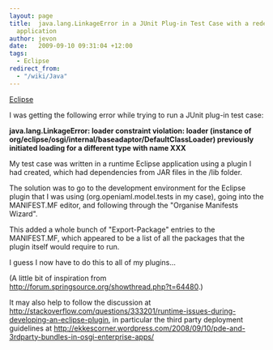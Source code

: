 ```yaml
---
layout: page
title:  java.lang.LinkageError in a JUnit Plug-in Test Case with a redeployed Eclipse
  application
author: jevon
date:   2009-09-10 09:31:04 +12:00
tags:
  - Eclipse
redirect_from:
  - "/wiki/Java"
---
```


[Eclipse](Eclipse.md)

I was getting the following error while trying to run a JUnit plug-in test case:

**java.lang.LinkageError: loader constraint violation: loader (instance of org/eclipse/osgi/internal/baseadaptor/DefaultClassLoader) previously initiated loading for a different type with name XXX**

My test case was written in a runtime Eclipse application using a plugin I had created, which had dependencies from JAR files in the /lib folder.

The solution was to go to the development environment for the Eclipse plugin that I was using (org.openiaml.model.tests in my case), going into the MANIFEST.MF editor, and following through the "Organise Manifests Wizard".

This added a whole bunch of "Export-Package" entries to the MANIFEST.MF, which appeared to be a list of all the packages that the plugin itself would require to run.

I guess I now have to do this to all of my plugins...

(A little bit of inspiration from http://forum.springsource.org/showthread.php?t=64480.)

It may also help to follow the discussion at http://stackoverflow.com/questions/333201/runtime-issues-during-developing-an-eclipse-plugin, in particular the third party deployment guidelines at http://ekkescorner.wordpress.com/2008/09/10/pde-and-3rdparty-bundles-in-osgi-enterprise-apps/
